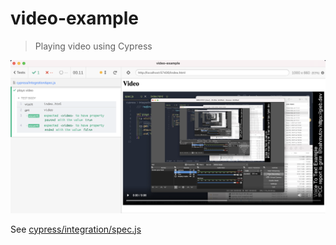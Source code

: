 # video-example
> Playing video using Cypress

![Video test](./images/load.png)

See [cypress/integration/spec.js](./cypress/integration/spec.js)
